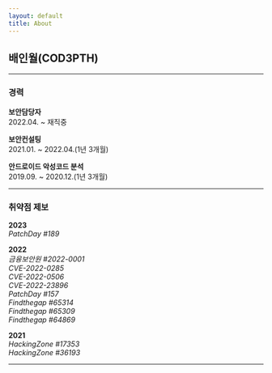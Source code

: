 ```yaml
---
layout: default
title: About
---
```


## 배인월(COD3PTH)

---

### 경력

**보안담당자**<br>
2022.04. ~ 재직중

**보안컨설팅**<br>
2021.01. ~ 2022.04.(1년 3개월)

**안드로이드 악성코드 분석**<br>
2019.09. ~ 2020.12.(1년 3개월)

---

### 취약점 제보

**2023**<br>
*PatchDay #189*<br>

**2022**<br>
*금융보안원 #2022-0001*<br>
*CVE-2022-0285*<br>
*CVE-2022-0506*<br>
*CVE-2022-23896*<br>
*PatchDay #157*<br>
*Findthegap #65314*<br>
*Findthegap #65309*<br>
*Findthegap #64869*<br>

**2021**<br>
*HackingZone #17353*<br>
*HackingZone #36193*<br>

---
